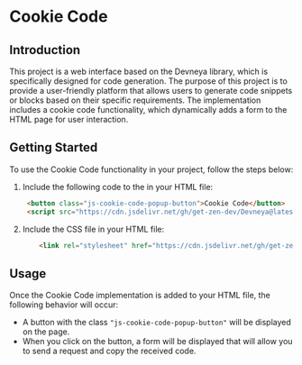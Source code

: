 # Cookie Code

## Introduction
This project is a web interface based on the Devneya library, which is specifically designed for code generation. The purpose of this project is to provide a user-friendly platform that allows users to generate code snippets or blocks based on their specific requirements. The implementation includes a cookie code functionality, which dynamically adds a form to the HTML page for user interaction.

## Getting Started
To use the Cookie Code functionality in your project, follow the steps below:

1. Include the following code to the <body> in your HTML file:
   ```html
    <button class="js-cookie-code-popup-button">Cookie Code</button>
    <script src="https://cdn.jsdelivr.net/gh/get-zen-dev/Devneya@latest/assets/js/cookie-code.js" type="module" class="js-cookie-code-script"></script>
   ```
2. Include the CSS file <head> in your HTML file: 
    ```html
        <link rel="stylesheet" href="https://cdn.jsdelivr.net/gh/get-zen-dev/Devneya@latest/assets/css/cookie-code-style.css">
    ```


## Usage
Once the Cookie Code implementation is added to your HTML file, the following behavior will occur:

- A button with the class `"js-cookie-code-popup-button"` will be displayed on the page.
- When you click on the button, a form will be displayed that will allow you to send a request and copy the received code.